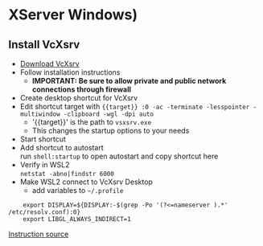 # XServer Windows)
## Install VcXsrv
* [Download VcXsrv](https://sourceforge.net/projects/vcxsrv/)
* Follow installation instructions
  * **IMPORTANT: Be sure to allow private and public network connections through firewall**
* Create desktop shortcut for VcXsrv
* Edit shortcut target with `{{target}} :0 -ac -terminate -lesspointer -multiwindow -clipboard -wgl -dpi auto`
  * '{{target}}' is the path to `vsxsrv.exe`
  * This changes the startup options to your needs
* Start shortcut
* Add shortcut to autostart  
  run `shell:startup` to open autostart and copy shortcut here
* Verify in WSL2  
  `netstat -abno|findstr 6000`
* Make WSL2 connect to VcXsrv Desktop
  * add variables to `~/.profile`
```
    export DISPLAY=${DISPLAY:-$(grep -Po '(?<=nameserver ).*' /etc/resolv.conf):0}
    export LIBGL_ALWAYS_INDIRECT=1
```

[Instruction source](https://medium.com/javarevisited/using-wsl-2-with-x-server-linux-on-windows-a372263533c3)
